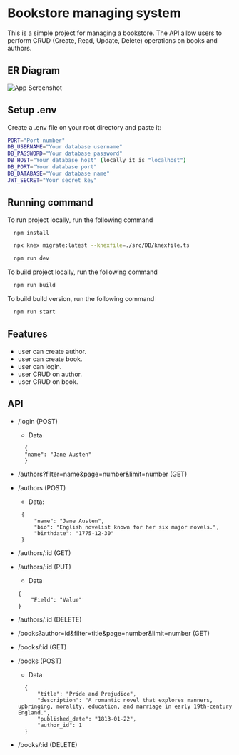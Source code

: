 # Bookstore managing system
This is a simple project for managing a bookstore.
The API allow users to perform CRUD (Create, Read, Update, Delete) operations on books and authors.

## ER Diagram

![App Screenshot](https://i.ibb.co.com/JWtttRJz/Screenshot-2025-04-29-232028.png)


## Setup .env

Create a .env file on your root directory and paste it:
```bash
PORT="Port number"
DB_USERNAME="Your database username"
DB_PASSWORD="Your database password"
DB_HOST="Your database host" (locally it is "localhost")
DB_PORT="Your database port"
DB_DATABASE="Your database name"
JWT_SECRET="Your secret key"
```

## Running command

To run project locally, run the following command

```bash
  npm install
```

```bash
  npx knex migrate:latest --knexfile=./src/DB/knexfile.ts
```

```bash
  npm run dev
```

To build project locally, run the following command

```bash
  npm run build
```

To build build version, run the following command

```bash
  npm run start
```





## Features

- user can create author.
- user can create book.
- user can login.
- user CRUD on author.
- user CRUD on book.

## API
- /login (POST)
  - Data
  ```
    {
    "name": "Jane Austen"
    }
- /authors?filter=name&page=number&limit=number (GET)

- /authors (POST)
  - Data:
   ```
    {
        "name": "Jane Austen",
        "bio": "English novelist known for her six major novels.",
        "birthdate": "1775-12-30"
    }
- /authors/:id (GET)

- /authors/:id (PUT)
    - Data
    ```
    {
        "Field": "Value"
    }   
- /authors/:id (DELETE)

- /books?author=id&filter=title&page=number&limit=number (GET) 

- /books/:id (GET) 

- /books (POST) 
  - Data
  ```
    {
        "title": "Pride and Prejudice",
        "description": "A romantic novel that explores manners, upbringing, morality, education, and marriage in early 19th-century England.",
        "published_date": "1813-01-22",
        "author_id": 1
    }
  ```
- /books/:id (DELETE)    



